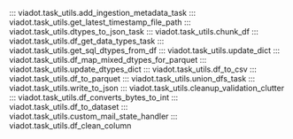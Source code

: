 ::: viadot.task_utils.add_ingestion_metadata_task
::: viadot.task_utils.get_latest_timestamp_file_path
::: viadot.task_utils.dtypes_to_json_task
::: viadot.task_utils.chunk_df
::: viadot.task_utils.df_get_data_types_task
::: viadot.task_utils.get_sql_dtypes_from_df
::: viadot.task_utils.update_dict
::: viadot.task_utils.df_map_mixed_dtypes_for_parquet
::: viadot.task_utils.update_dtypes_dict
::: viadot.task_utils.df_to_csv
::: viadot.task_utils.df_to_parquet
::: viadot.task_utils.union_dfs_task
::: viadot.task_utils.write_to_json
::: viadot.task_utils.cleanup_validation_clutter
::: viadot.task_utils.df_converts_bytes_to_int
::: viadot.task_utils.df_to_dataset
::: viadot.task_utils.custom_mail_state_handler
::: viadot.task_utils.df_clean_column